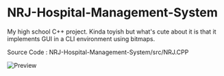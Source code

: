 # NRJ-Hospital-Management-System
My high school C++ project. Kinda toyish but what's cute about it is that it implements GUI in a CLI environment using bitmaps.

Source Code : NRJ-Hospital-Management-System/src/NRJ.CPP

![Preview](http://url/to/img.png)
